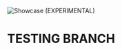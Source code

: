 ![Showcase (EXPERIMENTAL)](https://user-images.githubusercontent.com/47396668/223331495-88081b86-d648-4d1d-bcb6-51b05bce6bc9.png)

# TESTING BRANCH
